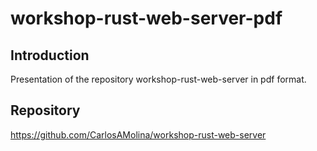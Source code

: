 # workshop-rust-web-server-pdf

## Introduction

Presentation of the repository workshop-rust-web-server in pdf format.

## Repository

<https://github.com/CarlosAMolina/workshop-rust-web-server>
